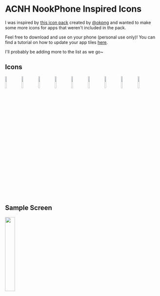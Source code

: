 # ACNH NookPhone Inspired Icons

I was inspired by [this icon pack](https://gumroad.com/l/FyjHm) created by [@okpng](https://twitter.com/okpng?lang=en) and wanted to make some more icons for apps that weren't included in the pack.

Feel free to download and use on your phone (personal use only)! You can find a tutorial on how to update your app tiles [here](https://www.youtube.com/watch?v=7O-WMEeBROY&feature=youtu.be).

I'll probably be adding more to the list as we go~

## Icons
<img src="https://i.imgur.com/rl8WFPl.png" width="10%" /> <img src="https://i.imgur.com/bWT449O.png" width="10%" /> <img src="https://i.imgur.com/u86v8Oj.png" width="10%" /> <img src="https://i.imgur.com/xktANGB.png" width="10%" /> <img src="https://i.imgur.com/wl6YIBL.png" width="10%" /> <img src="https://i.imgur.com/bia1btG.png" width="10%" /> <img src="https://i.imgur.com/VIUIaSy.png" width="10%" /> <img src="https://i.imgur.com/oxhuv3i.png" width="10%" /> <img src="https://i.imgur.com/kQL3qs7.png" width="10%" /> 

## Sample Screen
<img src="https://i.imgur.com/RooF6wn.png" width="25%" />
